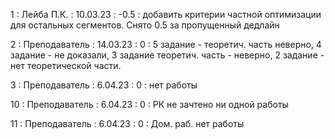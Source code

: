 1 : Лейба П.К. : 10.03.23 : -0.5 : добавить критерии частной оптимизации для остальных сегментов. Снято 0.5 за пропущенный дедлайн

2 : Преподаватель : 14.03.23 : 0 : 5 задание - теоретич. часть неверно, 4 задание - не доказали, 3 задание теоретич. часть - неверно, 2 задание - нет теоретической части.

3 : Преподаватель : 6.04.23 : 0 : нет работы

10 : Преподаватель : 6.04.23 : 0 : РК не зачтено ни одной работы

11 : Преподаватель : 6.04.23 : 0 : Дом. раб. нет работы
